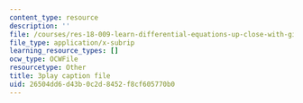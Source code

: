 ```yaml
---
content_type: resource
description: ''
file: /courses/res-18-009-learn-differential-equations-up-close-with-gilbert-strang-and-cleve-moler-fall-2015/26504dd6d43b0c2d8452f8cf605770b0_WWphCZkdByA.srt
file_type: application/x-subrip
learning_resource_types: []
ocw_type: OCWFile
resourcetype: Other
title: 3play caption file
uid: 26504dd6-d43b-0c2d-8452-f8cf605770b0
---
```

